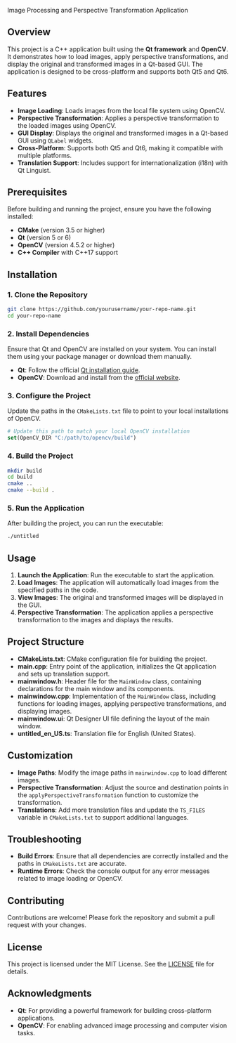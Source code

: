 Image Processing and Perspective Transformation Application

## Overview
This project is a C++ application built using the **Qt framework** and **OpenCV**. It demonstrates how to load images, apply perspective transformations, and display the original and transformed images in a Qt-based GUI. The application is designed to be cross-platform and supports both Qt5 and Qt6.

## Features
- **Image Loading**: Loads images from the local file system using OpenCV.
- **Perspective Transformation**: Applies a perspective transformation to the loaded images using OpenCV.
- **GUI Display**: Displays the original and transformed images in a Qt-based GUI using `QLabel` widgets.
- **Cross-Platform**: Supports both Qt5 and Qt6, making it compatible with multiple platforms.
- **Translation Support**: Includes support for internationalization (i18n) with Qt Linguist.

## Prerequisites
Before building and running the project, ensure you have the following installed:

- **CMake** (version 3.5 or higher)
- **Qt** (version 5 or 6)
- **OpenCV** (version 4.5.2 or higher)
- **C++ Compiler** with C++17 support

## Installation

### 1. Clone the Repository
```bash
git clone https://github.com/yourusername/your-repo-name.git
cd your-repo-name
```

### 2. Install Dependencies
Ensure that Qt and OpenCV are installed on your system. You can install them using your package manager or download them manually.

- **Qt**: Follow the official [Qt installation guide](https://www.qt.io/download).
- **OpenCV**: Download and install from the [official website](https://opencv.org/releases/).

### 3. Configure the Project
Update the paths in the `CMakeLists.txt` file to point to your local installations of OpenCV.

```cmake
# Update this path to match your local OpenCV installation
set(OpenCV_DIR "C:/path/to/opencv/build")
```

### 4. Build the Project
```bash
mkdir build
cd build
cmake ..
cmake --build .
```

### 5. Run the Application
After building the project, you can run the executable:

```bash
./untitled
```

## Usage
1. **Launch the Application**: Run the executable to start the application.
2. **Load Images**: The application will automatically load images from the specified paths in the code.
3. **View Images**: The original and transformed images will be displayed in the GUI.
4. **Perspective Transformation**: The application applies a perspective transformation to the images and displays the results.

## Project Structure
- **CMakeLists.txt**: CMake configuration file for building the project.
- **main.cpp**: Entry point of the application, initializes the Qt application and sets up translation support.
- **mainwindow.h**: Header file for the `MainWindow` class, containing declarations for the main window and its components.
- **mainwindow.cpp**: Implementation of the `MainWindow` class, including functions for loading images, applying perspective transformations, and displaying images.
- **mainwindow.ui**: Qt Designer UI file defining the layout of the main window.
- **untitled_en_US.ts**: Translation file for English (United States).

## Customization
- **Image Paths**: Modify the image paths in `mainwindow.cpp` to load different images.
- **Perspective Transformation**: Adjust the source and destination points in the `applyPerspectiveTransformation` function to customize the transformation.
- **Translations**: Add more translation files and update the `TS_FILES` variable in `CMakeLists.txt` to support additional languages.

## Troubleshooting
- **Build Errors**: Ensure that all dependencies are correctly installed and the paths in `CMakeLists.txt` are accurate.
- **Runtime Errors**: Check the console output for any error messages related to image loading or OpenCV.

## Contributing
Contributions are welcome! Please fork the repository and submit a pull request with your changes.

## License
This project is licensed under the MIT License. See the [LICENSE](LICENSE) file for details.

## Acknowledgments
- **Qt**: For providing a powerful framework for building cross-platform applications.
- **OpenCV**: For enabling advanced image processing and computer vision tasks.
